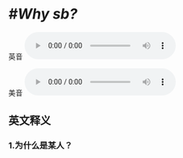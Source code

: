 # ***\#Why sb?*** 
英音
<audio src="./media/Why sb1_AAC.aac" controls="controls"></audio>

美音
<audio src="./media/Why sb2_AAC.aac" controls="controls"></audio>



  

英文释义
---
### 1.**为什么是某人？**  


